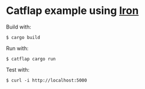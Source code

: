 # Catflap example using [Iron]

Build with:

```
$ cargo build
```

Run with:

```
$ catflap cargo run
```

Test with:

```
$ curl -i http://localhost:5000
```

[Iron]: http://ironframework.io/
